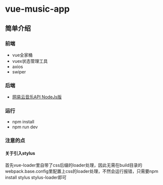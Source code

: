 # vue-music-app

## 简单介绍

### 前端

* vue全家桶
* vuex状态管理工具
* axios
* swiper

### 后端

* [网易云音乐API NodeJs版](https://binaryify.github.io/NeteaseCloudMusicApi/#/?id=%E7%BD%91%E6%98%93%E4%BA%91%E9%9F%B3%E4%B9%90-api)

### 运行

* npm install
* npm run dev

### 注意的点

#### 关于引入stylus

首先vue-loader里自带了css后缀的loader处理，因此无需在build目录的webpack.base.config里配置上css的loader处理，不然会运行报错，只需要npm install stylus stylus-loader即可
